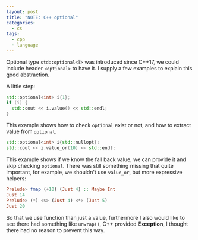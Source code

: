```yaml
---
layout: post
title: "NOTE: C++ optional"
categories:
  - cs
tags:
  - cpp
  - language
---
```


Optional type `std::optional<T>` was introduced since C++17, we could include header `<optional>` to have it. I supply a few examples to explain this good abstraction.

A little step:

```cpp
std::optional<int> i{1};
if (i) {
  std::cout << i.value() << std::endl;
}
```

This example shows how to check `optional` exist or not, and how to extract value from `optional`.

```cpp
std::optional<int> i{std::nullopt};
std::cout << i.value_or(10) << std::endl;
```

This example shows if we know the fall back value, we can provide it and skip checking `optional`. There was still something missing that quite important, for example, we shouldn't use `value_or`, but more expressive helpers:

```hs
Prelude> fmap (+10) (Just 4) :: Maybe Int
Just 14
Prelude> (*) <$> (Just 4) <*> (Just 5)
Just 20
```

So that we use function than just a value, furthermore I also would like to see there had something like `unwrap()`, C++ provided **Exception**, I thought there had no reason to prevent this way.
